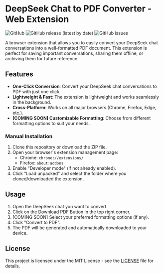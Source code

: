 # DeepSeek Chat to PDF Converter - Web Extension

![GitHub](https://img.shields.io/github/license/Samxel/deepseek-chat-to-pdf)
![GitHub release (latest by date)](https://img.shields.io/github/v/release/Samxel/deepseek-chat-to-pdf)
![GitHub issues](https://img.shields.io/github/issues/Samxel/deepseek-chat-to-pdf)

A browser extension that allows you to easily convert your DeepSeek chat conversations into a well-formatted PDF document. This extension is perfect for saving important conversations, sharing them offline, or archiving them for future reference.

## Features

- **One-Click Conversion**: Convert your DeepSeek chat conversations to PDF with just one click.
- **Lightweight & Fast**: The extension is lightweight and works seamlessly in the background.
- **Cross-Platform**: Works on all major browsers (Chrome, Firefox, Edge, etc.).
- **[COMING SOON] Customizable Formatting**: Choose from different formatting options to suit your needs.

### Manual Installation

1. Clone this repository or download the ZIP file.
2. Open your browser's extension management page:
   - Chrome: `chrome://extensions/`
   - Firefox: `about:addons`
3. Enable "Developer mode" (if not already enabled).
4. Click "Load unpacked" and select the folder where you cloned/downloaded the extension.

## Usage

1. Open the DeepSeek chat you want to convert.
2. Click on the Download PDF Button in the top right corner.
3. [COMING SOON] Select your preferred formatting options (if any).
4. Click "Convert to PDF".
5. The PDF will be generated and automatically downloaded to your device.

## License

This project is licensed under the MIT License - see the [LICENSE](LICENSE) file for details.
